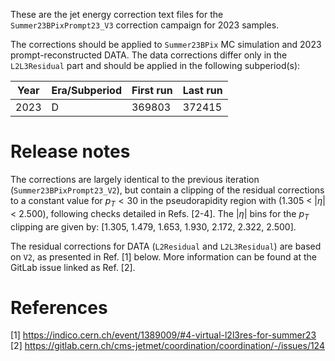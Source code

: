 These are the jet energy correction text files for the `Summer23BPixPrompt23_V3` correction campaign
for 2023 samples.

The corrections should be applied to `Summer23BPix` MC simulation and 2023 prompt-reconstructed DATA. The
data corrections differ only in the `L2L3Residual` part and should be applied in the following subperiod(s):

| Year | Era/Subperiod | First run | Last run |
| ---- | ------------- | --------- | -------- |
| 2023 | D             | 369803    | 372415   |


Release notes
=============

The corrections are largely identical to the previous iteration (`Summer23BPixPrompt23_V2`), but contain
a clipping of the residual corrections to a constant value for $p_{T} < 30$ in the pseudorapidity region
with (1.305 < $|\eta|$ < 2.500), following checks detailed in Refs. [2-4]. The $|\eta|$
bins for the $p_{T}$ clipping are given by: [1.305, 1.479, 1.653, 1.930, 2.172, 2.322, 2.500].

The residual corrections for DATA (`L2Residual` and `L2L3Residual`) are based on `V2`, as presented
in Ref. [1] below. More information can be found at the GitLab issue linked as Ref. [2].

References
==========

[1] https://indico.cern.ch/event/1389009/#4-virtual-l2l3res-for-summer23
[2] https://gitlab.cern.ch/cms-jetmet/coordination/coordination/-/issues/124

